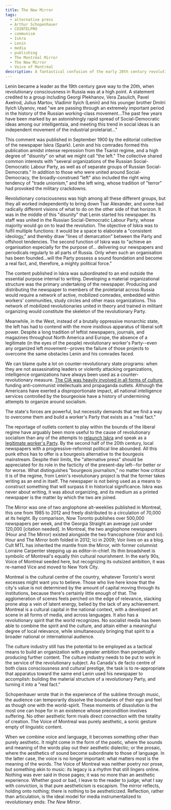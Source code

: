 ```yaml
---
title: The New Mirror
tags:
  - alternative press
  - Arthur Schopenhauer
  - COINTELPRO
  - communism
  - Iskra
  - Lenin
  - media
  - publishing
  - The Montréal Mirror
  - The New Mirror
  - Voice of Montréal
description: A fantastical confusion of the early 20th century revolutionary press, and the late 20th century alternative press.
---
```


Lenin became a leader as the 19th century gave way to the 20th, when revolutionary consciousness in Russia was at a high point. A statement credited to a group including Georgi Plekhanov, Vera Zasulich, Pavel Axelrod, Julius Martov, Vladimir Ilyich (Lenin) and his younger brother Dmitri Ilyich Ulyanov, read "we are passing through an extremely important period in the history of the Russian working-class movement...The past few years have been marked by an astonishingly rapid spread of Social-Democratic ideas among our intelligentsia, and meeting this trend in social ideas is an independent movement of the industrial proletariat..."

This comment was published in September 1900 by the editorial collective of the newspaper Iskra (Spark). Lenin and his comrades formed this publication amidst intense repression from the Tsarist regime, and a high degree of "disunity" on what we might call "the left." The collective shared common interests with "several organizations of the Russian Social-Democratic Labour Party, as well as of separate groups of Russian Social-Democrats." In addition to those who were united around Social-Democracy, the broadly-construed "left" also included the right wing tendency of "trade unionism," and the left wing, whose tradition of "terror" had provoked the military crackdowns.

Revolutionary consciousness was high among all these different groups, but they all worked independently to bring down Tsar Alexander, and some had radically different visions of what to do on the other side of that horizon. It was in the middle of this "disunity" that Lenin started his newspaper. Its staff was united in the Russian Social-Democratic Labour Party, whose majority would go on to lead the revolution. The objective of Iskra was to fulfil multiple functions: it would be a space to elaborate a "consistent ideology," and thereby draw "lines of demarcation" between the Party and offshoot tendencies. The second function of Iskra was to "achieve an organisation especially for the purpose of... delivering our newspapers and periodicals regularly to all parts of Russia. Only when such an organisation has been founded...will the Party possess a sound foundation and become a real fact, and, therefore, a mighty political force."

The content published in Iskra was subordinated to an end outside the essential purpose internal to writing. Developing a material organizational structure was the primary undertaking of the newspaper. Producing and distributing the newspaper to members of the proletariat across Russia would require a network of active, mobilized comrades, embedded within workers' communities, study circles and other mass organizations. This network of mobilized revolutionaries united in theory and trained in militant organizing would constitute the skeleton of the revolutionary Party.

Meanwhile, in the West, instead of a brutally oppressive monarchic state, the left has had to contend with the more insidious apparatus of liberal soft power. Despite a long tradition of leftist newspapers, journals, and magazines throughout North America and Europe, the absence of a legitimate (in the eyes of the people) revolutionary worker's Party--even any organized left movement--proves the failure of those projects to overcome the same obstacles Lenin and his comrades faced.

We can blame quite a lot on counter-revolutionary state programs: when they are not assassinating leaders or violently attacking organizations, intelligence organizations have always been used as a counter-revolutionary measure. <a href="https://warwick.ac.uk/fac/soc/pais/people/aldrich/vigilant/ciacultcw.pdf">The CIA was heavily involved in all forms of culture</a>, funding anti-communist intellectuals and propaganda outlets. Although the Americans have exerted a disproportionate impact, all national intelligence services controlled by the bourgeoisie have a history of undermining attempts to organize around socialism.

The state's forces are powerful, but necessity demands that we find a way to overcome them and build a worker's Party that exists as a "real fact."

The reportage of outlets content to play within the bounds of the liberal regime have arguably been more useful to the cause of revolutionary socialism than any of the attempts to <a href="https://www.iskra-pcr-rcp.ca/">relaunch Iskra</a> and speak as a <a href="https://revcom.us/">legitimate worker's Party</a>. By the second half of the 20th century, local newspapers with a progressive-reformist political line abounded. All this punk ethos has to offer is a bourgeois alternative to the bourgeois mainstream. Despite their limits, the "alternative press" should be appreciated for its role in the facticity of the present-day left--for better or for worse. What distinguishes "bourgeois journalism," no matter how critical it is of the regime, from Lenin's revolutionary project is that the former takes writing as an end in itself. The newspaper is not being used as a means to construct something that will surpass it in historical significance. Iskra was never about writing, it was about organizing, and its medium as a printed newspaper is the matter by which the two are joined.

The Mirror was one of two anglophone alt-weeklies published in Montreal, this one from 1985 to 2012 and freely distributed to a circulation of 70,000 at its height. By comparison, Now Toronto publishes over 500,000 newspapers per week, and the Georgia Straight an average just under 120,000 [citation needed]. In Montreal, the two anglophone newspapers (Hour and The Mirror) existed alongside the two francophone (Voir and Ici). Hour and The Mirror both folded in 2012; Ici in 2009; Voir lives on as a blog. Cult MTL has inherited the mantle from the Mirror, with former columnist Lorraine Carpenter stepping up as editor-in-chief. Its thin broadsheet is symbolic of Montreal's equally thin cultural nourishment. In the early 90s, Voice of Montreal seeded here, but recognizing its outsized ambition, it was re-named Vice and moved to New York City.

Montreal is the cultural centre of the country, whatever Toronto's worst excesses might want you to believe. Those who live here know that the city's value is not determined by the amount of capital moving through its institutions, because there's certainly little enough of that. The agglomeration of scenes feels perched on the edge of relevance, slacking prone atop a vein of latent energy, belied by the lack of any achievement. Montreal is a cultural capital in the national context, with a developed art scene in all forms of media, and across languages. It also has a revolutionary spirit that the world recognizes. No socialist media has been able to combine the spirit and the culture, and attain either a meaningful degree of local relevance, while simultaneously bringing that spirit to a broader national or international audience.

The culture industry still has the potential to be employed as a tactical means to build an organization with a greater ambition than perpetually producing further content. The culture industry needs to be put to work in the service of the revolutionary subject. As Canada's de facto centre of both class consciousness and cultural prestige, the task is to re-appropriate that apparatus toward the same end Lenin used his newspaper to accomplish: building the material structure of a revolutionary Party, and turning it into a "real fact."

Schopenhauer wrote that in the experience of the sublime through music, the audience can temporarily dissolve the boundaries of their ego and feel as though one with the world-spirit. These moments of dissolution is the most one can hope for in an existence whose precondition involves suffering. No other aesthetic form rivals direct connection with the totality of creation. The Voice of Montreal was purely aesthetic, a sonic gesture empty of linguistic content.

When we combine voice and language, it becomes something other than purely aesthetic. It might come in the form of the poetic, where the sounds and meaning of the words play out their aesthetic dialectic; or the prosaic, where the aesthetics of sound become subordinate to those of language. In the latter case, the voice is no longer important: what matters most is the meaning of the words. The Voice of Montreal was neither poetry nor prose, but something akin to music: its legacy is a rhythm that still lingers online. Nothing was ever said in those pages; it was no more than an aesthetic experience. Whether good or bad, I leave to the reader to judge; what I say with conviction, is that pure aestheticism is escapism. The mirror reflects, holding onto nothing; there is nothing to be aestheticized. Reflection, rather than articulation, is the ideal model for media instrumentalized to revolutionary ends: <i>The New Mirror</i>.
